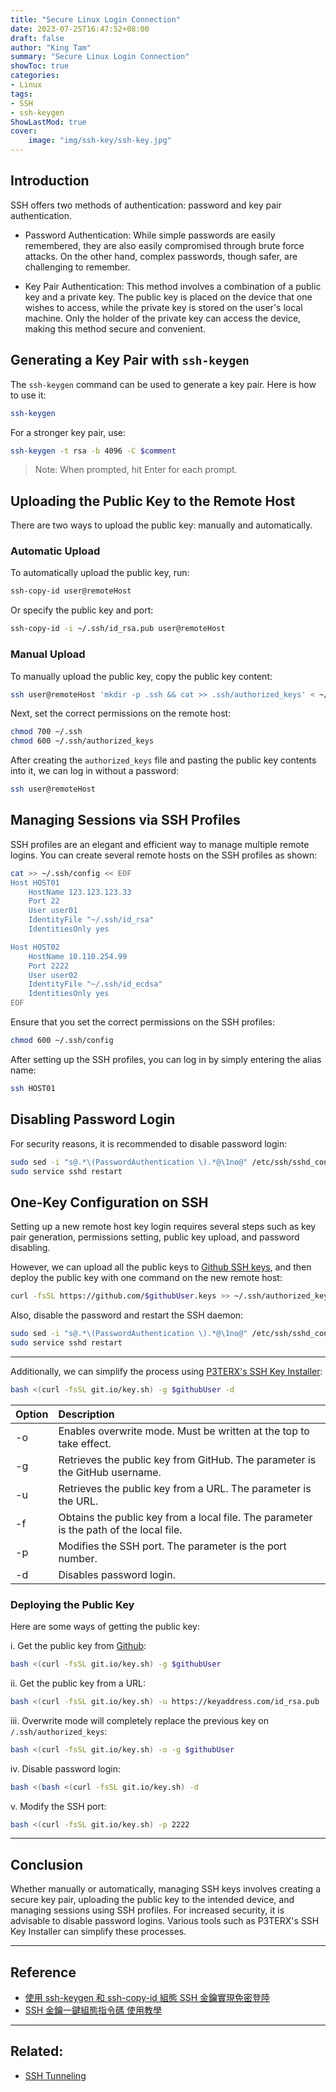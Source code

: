 ```yaml
---
title: "Secure Linux Login Connection"
date: 2023-07-25T16:47:52+08:00
draft: false
author: "King Tam"
summary: "Secure Linux Login Connection" 
showToc: true
categories:
- Linux
tags:
- SSH
- ssh-keygen
ShowLastMod: true
cover:
    image: "img/ssh-key/ssh-key.jpg"
---
```



## Introduction

SSH offers two methods of authentication: password and key pair authentication.

- Password Authentication: While simple passwords are easily remembered, they are also easily compromised through brute force attacks. On the other hand, complex passwords, though safer, are challenging to remember.

- Key Pair Authentication: This method involves a combination of a public key and a private key. The public key is placed on the device that one wishes to access, while the private key is stored on the user's local machine. Only the holder of the private key can access the device, making this method secure and convenient.

## Generating a Key Pair with `ssh-keygen`

The `ssh-keygen` command can be used to generate a key pair. Here is how to use it:

```bash
ssh-keygen
```

For a stronger key pair, use:

```bash
ssh-keygen -t rsa -b 4096 -C $comment
```

> Note: When prompted, hit Enter for each prompt.

## Uploading the Public Key to the Remote Host

There are two ways to upload the public key: manually and automatically.

### Automatic Upload

To automatically upload the public key, run:

```bash
ssh-copy-id user@remoteHost
```

Or specify the public key and port:

```bash
ssh-copy-id -i ~/.ssh/id_rsa.pub user@remoteHost
```

### Manual Upload

To manually upload the public key, copy the public key content:

```bash
ssh user@remoteHost 'mkdir -p .ssh && cat >> .ssh/authorized_keys' < ~/.ssh/id_rsa.pub
```

Next, set the correct permissions on the remote host:

```bash
chmod 700 ~/.ssh
chmod 600 ~/.ssh/authorized_keys
```

After creating the `authorized_keys` file and pasting the public key contents into it, we can log in without a password:

```bash
ssh user@remoteHost
```

## Managing Sessions via SSH Profiles

SSH profiles are an elegant and efficient way to manage multiple remote logins. You can create several remote hosts on the SSH profiles as shown:

```bash
cat >> ~/.ssh/config << EOF
Host HOST01
    HostName 123.123.123.33
    Port 22
    User user01
    IdentityFile "~/.ssh/id_rsa"
    IdentitiesOnly yes

Host HOST02
    HostName 10.110.254.99
    Port 2222
    User user02
    IdentityFile "~/.ssh/id_ecdsa"
    IdentitiesOnly yes
EOF
```

Ensure that you set the correct permissions on the SSH profiles:

```bash
chmod 600 ~/.ssh/config
```

After setting up the SSH profiles, you can log in by simply entering the alias name:

```bash
ssh HOST01
```

## Disabling Password Login

For security reasons, it is recommended to disable password login:

```bash
sudo sed -i "s@.*\(PasswordAuthentication \).*@\1no@" /etc/ssh/sshd_config
sudo service sshd restart
```

## One-Key Configuration on SSH

Setting up a new remote host key login requires several steps such as key pair generation, permissions setting, public key upload, and password disabling.

However, we can upload all the public keys to [Github SSH keys](https://github.com/settings/keys), and then deploy the public key with one command on the new remote host:

```bash
curl -fsSL https://github.com/$githubUser.keys >> ~/.ssh/authorized_keys
```

Also, disable the password and restart the SSH daemon:

```bash
sudo sed -i "s@.*\(PasswordAuthentication \).*@\1no@" /etc/ssh/sshd_config
sudo service sshd restart
```

---

Additionally, we can simplify the process using [P3TERX's SSH Key Installer](https://github.com/P3TERX/SSH_Key_Installer):

```bash
bash <(curl -fsSL git.io/key.sh) -g $githubUser -d
```

| Option | Description                                                  |
| :----- | :----------------------------------------------------------- |
| -o     | Enables overwrite mode. Must be written at the top to take effect. |
| -g     | Retrieves the public key from GitHub. The parameter is the GitHub username. |
| -u     | Retrieves the public key from a URL. The parameter is the URL. |
| -f     | Obtains the public key from a local file. The parameter is the path of the local file. |
| -p     | Modifies the SSH port. The parameter is the port number.     |
| -d     | Disables password login.                                     |



### Deploying the Public Key

Here are some ways of getting the public key:

i. Get the public key from [Github](https://github.com/settings/keys):

```bash
bash <(curl -fsSL git.io/key.sh) -g $githubUser
```

ii. Get the public key from a URL:

```bash
bash <(curl -fsSL git.io/key.sh) -u https://keyaddress.com/id_rsa.pub
```

iii. Overwrite mode will completely replace the previous key on `/.ssh/authorized_keys`:

```bash
bash <(curl -fsSL git.io/key.sh) -o -g $githubUser
```

iv. Disable password login:

```bash
bash <(bash <(curl -fsSL git.io/key.sh) -d
```

v. Modify the SSH port:

```bash
bash <(curl -fsSL git.io/key.sh) -p 2222
```



---



## Conclusion

Whether manually or automatically, managing SSH keys involves creating a secure key pair, uploading the public key to the intended device, and managing sessions using SSH profiles. For increased security, it is advisable to disable password logins. Various tools such as P3TERX's SSH Key Installer can simplify these processes.



---

## Reference

- [使用 ssh-keygen 和 ssh-copy-id 組態 SSH 金鑰實現免密登陸](https://p3terx.com/archives/configuring-ssh-keys-with-sshkeygen-and-sshcopyid.html)
- [SSH 金鑰一鍵組態指令碼 使用教學](https://p3terx.com/archives/ssh-key-installer.html)


---

## Related:

- [SSH Tunneling](https://kingtam.eu.org/posts/ssh-tunneling/)


